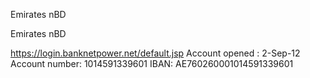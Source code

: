 Emirates nBD

Emirates nBD

https://login.banknetpower.net/default.jsp
Account opened : 2-Sep-12
Account number: 1014591339601 
IBAN: AE760260001014591339601
